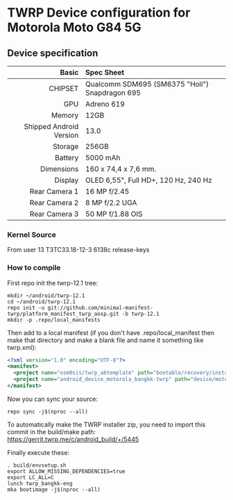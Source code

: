 # TWRP Device configuration for Motorola Moto G84 5G

## Device specification

Basic   | Spec Sheet
-------:|:------------------------
CHIPSET | Qualcomm SDM695 (SM6375 "Holi") Snapdragon 695
GPU     | Adreno 619
Memory  | 12GB
Shipped Android Version | 13.0
Storage | 256GB
Battery | 5000 mAh
Dimensions | 160 x 74,4 x 7,6 mm.
Display | OLED 6,55", Full HD+, 120 Hz, 240 Hz
Rear Camera 1 | 16 MP f/2.45
Rear Camera 2 | 8 MP f/2.2 UGA
Rear Camera 3 | 50 MP f/1.88 OIS

### Kernel Source
From user 13 T3TC33.18-12-3 6138c release-keys

### How to compile
First repo init the twrp-12.1 tree:

```
mkdir ~/android/twrp-12.1
cd ~/android/twrp-12.1
repo init -u git://github.com/minimal-manifest-twrp/platform_manifest_twrp_aosp.git -b twrp-12.1
mkdir -p .repo/local_manifests
```

Then add to a local manifest (if you don't have .repo/local_manifest then make that directory and make a blank file and name it something like twrp.xml):

```xml
<?xml version="1.0" encoding="UTF-8"?>
<manifest>
  <project name="osm0sis/twrp_abtemplate" path="bootable/recovery/installer" remote="github" revision="master"/>
  <project name="android_device_motorola_bangkk-twrp" path="device/motorola/bangkk" remote="TeamWin" revision="android-12.1"/>
</manifest>
```

Now you can sync your source:

```
repo sync -j$(nproc --all)
```

To automatically make the TWRP installer zip, you need to import this commit in the build/make path: https://gerrit.twrp.me/c/android_build/+/5445

Finally execute these:

```
. build/envsetup.sh
export ALLOW_MISSING_DEPENDENCIES=true
export LC_ALL=C
lunch twrp_bangkk-eng
mka bootimage -j$(nproc --all)
```

